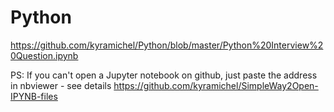 

# Python 

https://github.com/kyramichel/Python/blob/master/Python%20Interview%20Question.ipynb


PS: If you can't open a Jupyter notebook on github, just paste the address in nbviewer - see details
https://github.com/kyramichel/SimpleWay2Open-IPYNB-files
